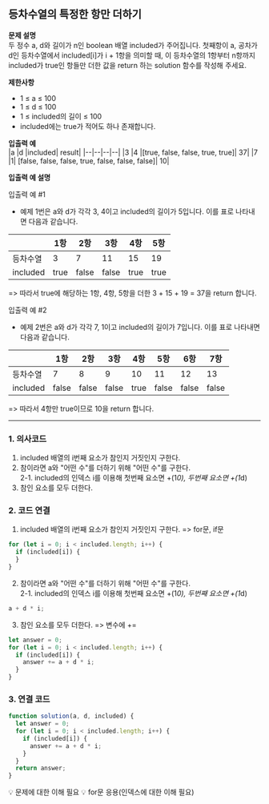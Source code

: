 ## 등차수열의 특정한 항만 더하기

**문제 설명**  
두 정수 a, d와 길이가 n인 boolean 배열 included가 주어집니다. 첫째항이 a, 공차가 d인 등차수열에서 included[i]가 i + 1항을 의미할 때, 이 등차수열의 1항부터 n항까지 included가 true인 항들만 더한 값을 return 하는 solution 함수를 작성해 주세요.

**제한사항**

- 1 ≤ a ≤ 100
- 1 ≤ d ≤ 100
- 1 ≤ included의 길이 ≤ 100
- included에는 true가 적어도 하나 존재합니다.

**입출력 예**  
|a |d |included| result|
|--|--|--|--|
|3 |4 |[true, false, false, true, true]| 37|
|7 |1| [false, false, false, true, false, false, false]| 10|

**입출력 예 설명**

입출력 예 #1

- 예제 1번은 a와 d가 각각 3, 4이고 included의 길이가 5입니다. 이를 표로 나타내면 다음과 같습니다.

|          | 1항  | 2항   | 3항   | 4항  | 5항  |
| -------- | ---- | ----- | ----- | ---- | ---- |
| 등차수열 | 3    | 7     | 11    | 15   | 19   |
| included | true | false | false | true | true |

=> 따라서 true에 해당하는 1항, 4항, 5항을 더한 3 + 15 + 19 = 37을 return 합니다.

입출력 예 #2

- 예제 2번은 a와 d가 각각 7, 1이고 included의 길이가 7입니다. 이를 표로 나타내면 다음과 같습니다.

|          | 1항   | 2항   | 3항   | 4항  | 5항   | 6항   | 7항   |
| -------- | ----- | ----- | ----- | ---- | ----- | ----- | ----- |
| 등차수열 | 7     | 8     | 9     | 10   | 11    | 12    | 13    |
| included | false | false | false | true | false | false | false |

=> 따라서 4항만 true이므로 10을 return 합니다.

---

### 1. 의사코드

1. included 배열의 i번째 요소가 참인지 거짓인지 구한다.
2. 참이라면 a와 "어떤 수"를 더하기 위해 "어떤 수"를 구한다.  
   2-1. included의 인덱스 i를 이용해 첫번째 요소면 +(1*0), 두번째 요소면 +(1*d)
3. 참인 요소를 모두 더한다.

### 2. 코드 연결

1. included 배열의 i번째 요소가 참인지 거짓인지 구한다. => for문, if문

```javascript
for (let i = 0; i < included.length; i++) {
  if (included[i]) {
  }
}
```

2. 참이라면 a와 "어떤 수"를 더하기 위해 "어떤 수"를 구한다.  
   2-1. included의 인덱스 i를 이용해 첫번째 요소면 +(1*0), 두번째 요소면 +(1*d)

```javascript
a + d * i;
```

3. 참인 요소를 모두 더한다. => 변수에 +=

```javascript
let answer = 0;
for (let i = 0; i < included.length; i++) {
  if (included[i]) {
    answer += a + d * i;
  }
}
```

### 3. 연결 코드

```javascript
function solution(a, d, included) {
  let answer = 0;
  for (let i = 0; i < included.length; i++) {
    if (included[i]) {
      answer += a + d * i;
    }
  }
  return answer;
}
```

💡 문제에 대한 이해 필요
💡 for문 응용(인덱스에 대한 이해 필요)

